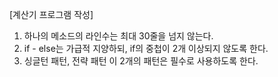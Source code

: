 [계산기 프로그램 작성]
1. 하나의 메소드의 라인수는 최대 30줄을 넘지 않는다.
2. if - else는 가급적 지양하되, if의 중첩이 2개 이상되지 않도록 한다.
3. 싱글턴 패턴, 전략 패턴 이 2개의 패턴은 필수로 사용하도록 한다.